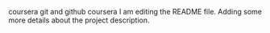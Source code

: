  coursera
git and github coursera
I am editing the README file. Adding some more details about the project description.

